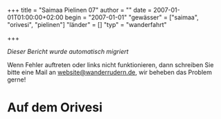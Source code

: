 +++
title = "Saimaa Pielinen 07"
author = ""
date = 2007-01-01T01:00:00+02:00
begin = "2007-01-01"
"gewässer" = ["saimaa", "orivesi", "pielinen"]
"länder" = []
"typ" = "wanderfahrt"

+++


*Dieser Bericht wurde automatisch migriert*

Wenn Fehler auftreten oder links nicht funktionieren, dann schreiben Sie bitte eine Mail an website@wanderrudern.de, wir beheben das Problem gerne!



# Auf dem Orivesi


